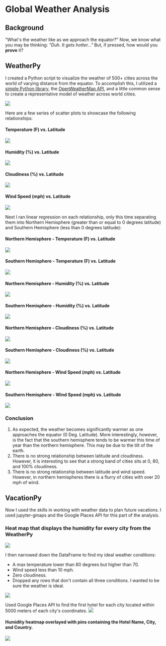 # Global Weather Analysis

## Background
"What's the weather like as we approach the equator?" Now, we know what you may be thinking: _"Duh. It gets hotter..."_
But, if pressed, how would you **prove** it?

## WeatherPy
I created a Python script to visualize the weather of 500+ cities across the world of varying distance from the equator. To accomplish this, I utilized a [simple Python library](https://pypi.python.org/pypi/citipy), the [OpenWeatherMap API](https://openweathermap.org/api), and a little common sense to create a representative model of weather across world cities.

<img src="output_data/api_pull.png">

Here are a few series of scatter plots to showcase the following relationships:

#### Temperature (F) vs. Latitude
<img src="output_data/Fig1.png">

#### Humidity (%) vs. Latitude
<img src="output_data/Fig2.png">

#### Cloudiness (%) vs. Latitude
<img src="output_data/Fig3.png">

#### Wind Speed (mph) vs. Latitude
<img src="output_data/Fig4.png">



Next I ran linear regression on each relationship, only this time separating them into Northern Hemisphere (greater than or equal to 0 degrees latitude) and Southern Hemisphere (less than 0 degrees latitude):

#### Northern Hemisphere - Temperature (F) vs. Latitude
<img src="output_data/temp_north.png">

####  Southern Hemisphere - Temperature (F) vs. Latitude
<img src="output_data/temp_south.png">

####  Northern Hemisphere - Humidity (%) vs. Latitude
<img src="output_data/humid_north.png">

####  Southern Hemisphere - Humidity (%) vs. Latitude
<img src="output_data/humid_south.png">

####  Northern Hemisphere - Cloudiness (%) vs. Latitude
<img src="output_data/cloud_north.png">

####  Southern Hemisphere - Cloudiness (%) vs. Latitude
<img src="output_data/cloud_south.png">

####  Northern Hemisphere - Wind Speed (mph) vs. Latitude
<img src="output_data/wind_north.png">

####  Southern Hemisphere - Wind Speed (mph) vs. Latitude
<img src="output_data/wind_south.png">


### Conclusion
1) As expected, the weather becomes significantly warmer as one approaches the equator (0 Deg. Latitude). More interestingly, however, is the fact that the southern hemisphere tends to be warmer this time of year than the northern hemisphere. This may be due to the tilt of the earth.
2) There is no strong relationship between latitude and cloudiness. However, it is interesting to see that a strong band of cities sits at 0, 80, and 100% cloudiness.
3) There is no strong relationship between latitude and wind speed. However, in northern hemispheres there is a flurry of cities with over 20 mph of wind.



## VacationPy
Now I used the skills in working with weather data to plan future vacations. I used jupyter-gmaps and the Google Places API for this part of the analysis.

### Heat map that displays the humidity for every city from the WeatherPy
<img src="output_data/humidity_heatmap.png">

I then narrowed down the DataFrame to find my ideal weather conditions:
- A max temperature lower than 80 degrees but higher than 70.
- Wind speed less than 10 mph.
- Zero cloudiness.
- Dropped any rows that don't contain all three conditions. I wanted to be sure the weather is ideal.
<img src="output_data/ideal_weather.png">


Used Google Places API to find the first hotel for each city located within 5000 meters of each city's coordinates.
<img src="output_data/hotel_dataframe.png">

#### Humidity heatmap overlayed with pins containing the **Hotel Name**, **City**, and **Country**.
<img src="output_data/hotel_heatmap.png">
